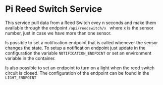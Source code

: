 

# Pi Reed Switch Service

This service pull data from a Reed Switch evey n seconds and make them available through the endpoint 
```/api/reedswitch/x ``` where x is the sensor number, just in case we have more than one sensor.

Is possible to set a notification endpoint that is called whenever the sensor changes the state. 
To setup a notification endpoint just update in the configuration the variable ``` NOTIFICATION_ENDPOINT ``` or set an environment variable in the container.

Is also possible to set an endpoint to turn on a light when the reed switch circuit is closed. 
The configuration of the endpoint can be found in the ``` LIGHT_ENDPOINT ```